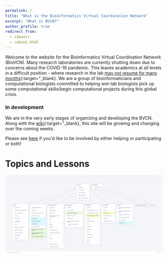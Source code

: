 ```yaml
---
permalink: /
title: "What is the Bioinformatics Virtual Coordination Network"
excerpt: "What is BVCN?"
author_profile: true
redirect_from: 
  - /about/
  - /about.html
---
```


Welcome to the website for the Bioinformatics Virtual Coordination Network (BioVCN). Many research laboratories are currently shutting down due to concerns about the COVID-19 pandemic. This leaves academics at all levels in a difficult position - where research in the lab [may not resume for many months](https://www.imperial.ac.uk/mrc-global-infectious-disease-analysis/news--wuhan-coronavirus/?fbclid=IwAR2vwiQNBs_lisviJG3d2VAl-etCEuVsMCGEV09YEilvrwTL1Zwv0Qd34Dg){:target="_blank}. We are a group of bioinformaticians and computational biologists committed to helping wet-lab biologists pick up some computational skills/begin computational projects during this global crisis. 

### In development

We are in the very early stages of organizing and developing the BVCN. Along with the [wiki](https://github.com/biovcnet/biovcnet.github.io/wiki){:target="_blank}, this site will be growing and changing over the coming weeks.

Please see [here](https://biovcnet.github.io/_pages/get-involved/) if you'd like to be involved by either helping or participating or both!

# Topics and Lessons

<img align="center" src="/images/overviewoftopicsandlessons.png" style="padding-right: 15px">

